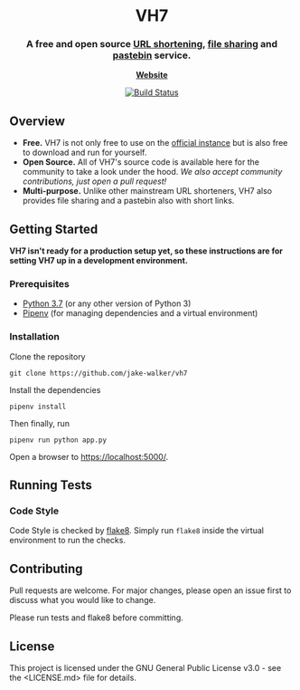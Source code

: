 <h1 align="center">
	VH7
</h1>

<h3 align="center">
	A free and open source <u>URL shortening</u>, <u>file sharing</u> and <u>pastebin</u> service.
</h3>

<p align="center">
	<strong>
		<a href="https://vh7.uk/">Website</a>
	</strong>
</p>
<p align="center">
	<a href="https://ci.jakewalker.xyz/jake-walker/vh7"><img
        alt="Build Status"
    	src="https://img.shields.io/drone/build/jake-walker/vh7/master?server=https%3A%2F%2Fci.jakewalker.xyz&style=flat-square"></a>
</p>

## Overview

- **Free.** VH7 is not only free to use on the [official instance](https://vh7.uk) but is also free to download and run
for yourself.
- **Open Source.** All of VH7's source code is available here for the community to take a look under the hood. _We also
accept community contributions, just open a pull request!_
- **Multi-purpose.** Unlike other mainstream URL shorteners, VH7 also provides file sharing and a pastebin also with short
links.

## Getting Started

**VH7 isn't ready for a production setup yet, so these instructions are for setting VH7 up in a development environment.**

### Prerequisites

- [Python 3.7](https://www.python.org/downloads/) (or any other version of Python 3)
- [Pipenv](https://github.com/pypa/pipenv) (for managing dependencies and a virtual environment)

### Installation

Clone the repository

```
git clone https://github.com/jake-walker/vh7
```

Install the dependencies

```
pipenv install
```

Then finally, run

```
pipenv run python app.py
```

Open a browser to <https://localhost:5000/>.

## Running Tests

### Code Style

Code Style is checked by [flake8](http://flake8.pycqa.org/en/latest/). Simply run `flake8` inside the virtual environment to run the checks.

## Contributing

Pull requests are welcome. For major changes, please open an issue first to discuss what you would like to change.

Please run tests and flake8 before committing.

## License

This project is licensed under the GNU General Public License v3.0 - see the <LICENSE.md> file for details.